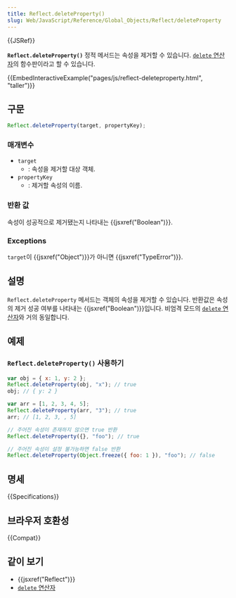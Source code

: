 ```yaml
---
title: Reflect.deleteProperty()
slug: Web/JavaScript/Reference/Global_Objects/Reflect/deleteProperty
---
```


{{JSRef}}

**`Reflect.deleteProperty()`** 정적 메서드는 속성을 제거할 수 있습니다. [`delete` 연산자](/ko/docs/Web/JavaScript/Reference/Operators/delete)의 함수판이라고 할 수 있습니다.

{{EmbedInteractiveExample("pages/js/reflect-deleteproperty.html", "taller")}}

## 구문

```js
Reflect.deleteProperty(target, propertyKey);
```

### 매개변수

- `target`
  - : 속성을 제거할 대상 객체.
- `propertyKey`
  - : 제거할 속성의 이름.

### 반환 값

속성이 성공적으로 제거됐는지 나타내는 {{jsxref("Boolean")}}.

### Exceptions

`target`이 {{jsxref("Object")}}가 아니면 {{jsxref("TypeError")}}.

## 설명

`Reflect.deleteProperty` 메서드는 객체의 속성을 제거할 수 있습니다. 반환값은 속성의 제거 성공 여부를 나타내는 {{jsxref("Boolean")}}입니다. 비엄격 모드의 [`delete` 연산자](/ko/docs/Web/JavaScript/Reference/Operators/delete)와 거의 동일합니다.

## 예제

### `Reflect.deleteProperty()` 사용하기

```js
var obj = { x: 1, y: 2 };
Reflect.deleteProperty(obj, "x"); // true
obj; // { y: 2 }

var arr = [1, 2, 3, 4, 5];
Reflect.deleteProperty(arr, "3"); // true
arr; // [1, 2, 3, , 5]

// 주어진 속성이 존재하지 않으면 true 반환
Reflect.deleteProperty({}, "foo"); // true

// 주어진 속성이 설정 불가능하면 false 반환
Reflect.deleteProperty(Object.freeze({ foo: 1 }), "foo"); // false
```

## 명세

{{Specifications}}

## 브라우저 호환성

{{Compat}}

## 같이 보기

- {{jsxref("Reflect")}}
- [`delete` 연산자](/ko/docs/Web/JavaScript/Reference/Operators/delete)
